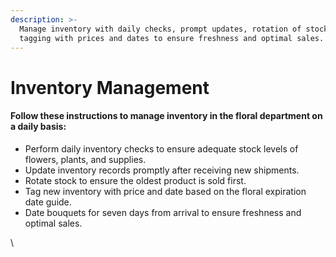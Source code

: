 ```yaml
---
description: >-
  Manage inventory with daily checks, prompt updates, rotation of stock, and
  tagging with prices and dates to ensure freshness and optimal sales.
---
```


# Inventory Management

#### Follow these instructions to manage inventory in the floral department on a daily basis:

* Perform daily inventory checks to ensure adequate stock levels of flowers, plants, and supplies.
* Update inventory records promptly after receiving new shipments.
* Rotate stock to ensure the oldest product is sold first.
* Tag new inventory with price and date based on the floral expiration date guide.
* Date bouquets for seven days from arrival to ensure freshness and optimal sales.

\
